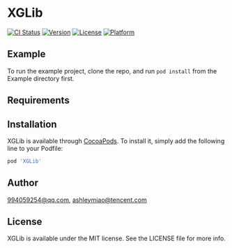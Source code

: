 # XGLib

[![CI Status](https://img.shields.io/travis/994059254@qq.com/XGLib.svg?style=flat)](https://travis-ci.org/994059254@qq.com/XGLib)
[![Version](https://img.shields.io/cocoapods/v/XGLib.svg?style=flat)](https://cocoapods.org/pods/XGLib)
[![License](https://img.shields.io/cocoapods/l/XGLib.svg?style=flat)](https://cocoapods.org/pods/XGLib)
[![Platform](https://img.shields.io/cocoapods/p/XGLib.svg?style=flat)](https://cocoapods.org/pods/XGLib)

## Example

To run the example project, clone the repo, and run `pod install` from the Example directory first.

## Requirements

## Installation

XGLib is available through [CocoaPods](https://cocoapods.org). To install
it, simply add the following line to your Podfile:

```ruby
pod 'XGLib'
```

## Author

994059254@qq.com, ashleymiao@tencent.com

## License

XGLib is available under the MIT license. See the LICENSE file for more info.
